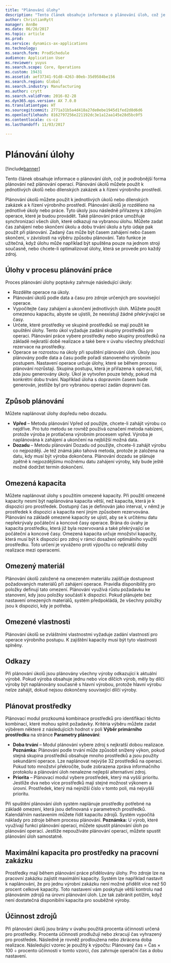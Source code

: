 ```yaml
---
title: "Plánování úlohy"
description: "Tento článek obsahuje informace o plánování úloh, což je podrobnější forma plánování než plánování operací. Plánování úkolů můžete použít k jednotlivých úkolů nebo dílenských zakázek a k řízení výrobního prostředí."
author: ChristianRytt
manager: AnnBe
ms.date: 06/20/2017
ms.topic: article
ms.prod: 
ms.service: dynamics-ax-applications
ms.technology: 
ms.search.form: ProdSchedule
audience: Application User
ms.reviewer: yuyus
ms.search.scope: Core, Operations
ms.custom: 19431
ms.assetid: aef37341-91d8-4263-80eb-35d9584be156
ms.search.region: Global
ms.search.industry: Manufacturing
ms.author: crytt
ms.search.validFrom: 2016-02-28
ms.dyn365.ops.version: AX 7.0.0
ms.translationtype: HT
ms.sourcegitcommit: 2771a31b5a4d418a27de0ebe1945d1fed2d8d6d6
ms.openlocfilehash: 8162797256e221192dc3e1a12aa145e28d5bc0f5
ms.contentlocale: cs-cz
ms.lasthandoff: 11/03/2017

---
```


# <a name="job-scheduling"></a>Plánování úlohy

[!include[banner](../includes/banner.md)]


Tento článek obsahuje informace o plánování úloh, což je podrobnější forma plánování než plánování operací. Plánování úkolů můžete použít k jednotlivých úkolů nebo dílenských zakázek a k řízení výrobního prostředí.

Plánování úkolů můžete použít k jednotlivých úkolů nebo dílenských zakázek a k řízení výrobního prostředí. Plánování úkolů je rozděleno na jednotlivé úkoly nebo práce. Tyto úkoly jsou následně přiřazeny k zdrojům operace, které je budou provádět. Také plánování práce umožňuje synchronizaci všech úloh, které odkazují na vybranou úlohu. Můžete zadat čas zahájení nebo skončení úkolu a dobu trvání úkolu a tyto údaje pak použít při plánování. Zadaný čas může být časem zahájení nebo časem skončení, v závislosti na výběru způsobu plánování. Tato funkce je užitečná, když úlohu může například být spuštěna pouze na jednom stroji současně, nebo chcete-li optimalizovat úlohy, která se provede pro každý zdroj.

## <a name="tasks-in-the-job-scheduling-process"></a>Úlohy v procesu plánování práce
Proces plánování úlohy poptávky zahrnuje následující úkoly:

-   Rozdělte operace na úkoly.
-   Plánování úkolů podle data a času pro zdroje určených pro související operace.
-   Vypočítejte časy zahájení a ukončení jednotlivých úloh. Můžete použít omezenou kapacitu, abyste se ujistili, že neexistují žádné překrývající se časy.
-   Určete, které prostředky ve skupině prostředků se mají použít ke spuštění úlohy. Tento úkol vyžaduje zadání skupiny prostředků pro operaci. Plánování práce vybere prostředky nebo skupiny prostředků na základě nejkratší době realizace a také bere v úvahu všechny předchozí rezervace na prostředky.
-   Operace se rozrostou na úkoly při spuštění plánování úloh. Úkoly jsou plánovány podle data a času podle pořadí stanoveného výrobním postupem. Nastavení operace určuje úlohy, které se během procesu plánování rozrůstají. Skupina postupu, která je přiřazena k operaci, řídí, zda jsou generovány úkoly. Úkol je vytvořen pouze tehdy, pokud má konkrétní dobu trvání. Například úloha s dopravním časem bude generován, jestliže byl pro vybranou operaci zadán dopravní čas.

## <a name="scheduling-direction"></a>Způsob plánování
Můžete naplánovat úlohy dopředu nebo dozadu.

-   **Vpřed** – Metodu plánování Vpřed od použijte, chcete-li zahájit výrobu co nejdříve. Pro tuto metodu se rovněž používá označení metoda nabízení, protože výroba je protlačena výrobním procesem vpřed. Výroba je naplánována k zahájení a ukončení na nejbližší možná data.
-   **Dozadu** – Metodu plánování Dozadu od použijte, chcete-li zahájit výrobu co nejpozději. Je též známá jako tahová metoda, protože je založena na datu, kdy musí být výroba dokončena. Plánování dozadu se plánuje zpětně k nejpozdějšímu možnému datu zahájení výroby, kdy bude ještě možné dodržet termín dokončení.

## <a name="finite-capacity"></a>Omezená kapacita
Můžete naplánovat úlohy s použitím omezené kapacity. Při použití omezené kapacity nesmí být naplánována kapacita větší, než kapacita, která je k dispozici pro prostředek. Dostupný čas je definován jako interval, v němž je prostředek k dispozici a kapacita není jiným způsobem rezervována. Plánování na základě omezené kapacity se ujistí, aby se k určitému datu nepřekrývaly počáteční a koncové časy operace. Brána do úvahy je kapacita prostředku, která již byla rezervovaná a také překrývající se počáteční a koncové časy. Omezená kapacita určuje množství kapacity, která musí být k dispozici pro zdroj v rámci dosažení optimálního využití prostředku. Toto určení je vyváženo proti výpočtu co nejkratší doby realizace mezi operacemi.

## <a name="finite-materials"></a>Omezený materiál
Plánování úkolů založené na omezeném materiálu zajišťuje dostupnost požadovaných materiálů při zahájení operace. Pravidla disponibility pro položky definují tato omezení. Plánování využívá růstu požadavku ke stanovení, kdy jsou položky součástí k dispozici. Pokud plánujete bez nastavení omezených materiálů, systém předpokládá, že všechny položky jsou k dispozici, kdy je potřeba.

## <a name="finite-properties"></a>Omezené vlastnosti
Plánování úkolů se zvláštními vlastnostmi vyžaduje zadání vlastností pro operace výrobního postupu. K zajištění kapacity musí být tyto vlastnosti splněny.

## <a name="references"></a>Odkazy
Při plánování úkolů jsou plánovány všechny výroby odkazující k aktuální výrobě. Pokud výroba obsahuje jednu nebo více dílčích výrob, měly by dílčí výroby být naplánovány současně s hlavní výrobou, protože hlavní výrobu nelze zahájit, dokud nejsou dokončeny související dílčí výroby.

## <a name="schedule-resources"></a>Plánovat prostředky
Plánovací modul prozkoumá kombinace prostředků pro identifikaci těchto kombinací, které mohou splnit požadavky. Kritéria výběru můžete zadat výběrem některé z následujících hodnot v poli **Výběr primárního prostředku** na stránce **Parametry plánování**:

-   **Doba trvání** – Modul plánování vybere zdroj s nejkratší dobou realizace. **Poznámka:** Plánování podle trvání může způsobit snížený výkon, pokud stejná skupina prostředků obsahuje mnoho prostředků a jsou použity sekundární operace. Lze naplánovat nejvýše 32 prostředků na operaci. Pokud toto množství překročíte, bude zobrazena zpráva informačního protokolu a plánování úloh nenalezne nejlepší alternativní zdroj.
-   **Priorita** – Plánovací modul vybere prostředek, který má vyšší prioritu. Jestliže dva nebo více prostředků mají stejné možnost výkonem a úrovní. Prostředek, který má nejnižší číslo v tomto poli, má nejvyšší prioritu.

Při spuštění plánování úloh systém naplánuje prostředky potřebné na základě omezení, která jsou definovaná v parametrech prostředků. Kalendářním nastavením můžete řídit kapacitu zdrojů. Systém vypočítá náklady pro zdroje během procesu plánování. **Poznámka:** U výrob, které využívají funkci plánování operací, můžete spustit plánování úloh po plánování operací. Jestliže nepoužíváte plánování operací, můžete spustit plánování úloh samostatně.

## <a name="maximum-capacities-for-resources-per-job-order"></a>Maximální kapacita pro prostředky na pracovní zakázku
Prostředky mají během plánování práce přidělovány úlohy. Pro zdroje lze na pracovní zakázku zajistit maximální kapacity. Systém lze například nastavit k naplánování, že pro jednu výrobní zakázku není možné přidělit více než 50 procent celkové kapacity. Toto nastavení vám poskytuje větší kontrolu nad plánováním zdrojů na úrovni plánování úloh. Lze tak zabránit potížím, když není dostatečná disponibilní kapacita pro souběžné výroby.

## <a name="resource-efficiency"></a>Účinnost zdrojů
Při plánování úkolů jsou brány v úvahu použitá procenta účinnosti určená pro prostředky. Procenta účinnosti prodlužují nebo zkracují čas vyhrazený pro prostředek. Následně je rovněž prodloužena nebo zkrácena doba realizace. Následující vzorec je použitý k výpočtu: Plánovaný čas = Čas × 100 ÷ procento účinnosti v tomto vzorci, *čas* zahrnuje operační čas a dobu nastavení.




